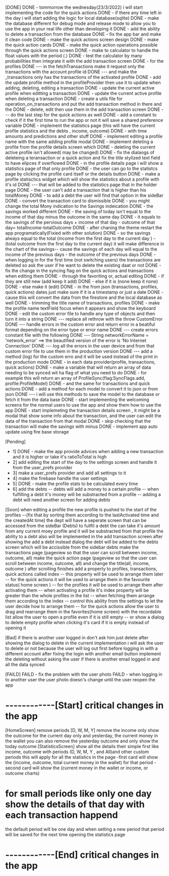 [DONE]
DONE - tommorrow the wednesday(23/3/2022) i will start implementing the code for the quick actions
DONE - if there any time left in the day i will start adding the logic for local database(sqlite)
DONE - make the database different for debug mode and release mode to allow you to use the app in your real life other than developing it
DONE - add the ability to delete a transaction from the database
DONE - fix the app bar and make it clean code
DONE - make the quick actions screen design
DONE - make the quick action cards
DONE - make the quick action operations possible through the quick actions screen
DONE - make to calculator to handle the float values with the period (.)
DONE - test the calculator by many probabilities then integrate it with the add transaction screen
DONE - for the profiles
DONE --- in the fetchTransactions make it request only the transactions with the account profile id
DONE --- and make the \_transactions only has the transactions of the activated profile
DONE - add the update profile method in the profileProvider then use it to update when adding, deleting, editing a transaction
DONE - update the current active profile when editting a transaction
DONE - update the current active profile when deleting a transaction
DONE - create a utils file for operation_on_transactions and put the add transaction method in there and the
DONE - delete, edit then use them in the add transaction screen
DONE --- do the last step for the quick actions as well
DONE - add a constant to check if it the first time to run the app or not it will save a shared preference variable
DONE - implement the statistics page (this will have the current profile statistics and the debts , income, outcome)
DONE - with time amounts and predictions and other stuff
DONE - implement editing a profile name with the same adding profile modal
DONE - implement deleting a profile from the profile details screen which
DONE - deleting the current active profile isn't allowed( may be changed)
DONE - fix the dialaogs of deleteing a teransaction or a quick action and fix the title stylized text field to have elipces if overflowed
DONE - in the profile details page i will show a statistics page of that only profile
DONE - the user can go to the statistcs page by clicking the profile card itself or the details button
DONE - make a profile statisctics widget which will show the statistics about a profile with it's id
DONE --- that will be added to the statistics page that in the holder page
DONE - the user can't add a transaction that is higher than his totalMoney
DONE - to add a debt the user will find that option in the sideBar
DONE - convert the transaction card to dismissible
DONE - you might change the total Mony indication to the Savings indeication
DONE - the savings worked different
DONE - the saving of today isn't equal to the income of that day minus the outcome in the same day
DONE - it equals to the savings of the pervious days + income of that day - outcome of that day= totalIncome-totalOutcome
DONE - after chaning the theme restart the app programatically(Fixied with other solution)
DONE - so the savings always equal to the total (income from the first day to the current day ) - (total outcome from the first day to the current day) it will make difference in the chart of the savings-- cause the savings of each day will equal to the income of the previous days - the outcome of the previous days
DONE - when logging in for the first time (not switching users) the transactions are deleted so ask the user if he want to delete the existing daat or not
DONE - fix the change in the syncing flag on the quick actions and transactions when editing them
DONE - through the favoriting or, actual editing
DONE - if they are still new (add keep it add)
DONE - else if it is (none keep it none)
DONE - else make it (edit)
DONE - in the from json (transactions, profiles, quick actions) dates just make sure if it is a timestamp or just a date
DONE - cause this will convert the data from the firestore and the local database as well
DONE - trimming the title name of transactions, profiles
DONE - make the profile name textField focus when it appears and show the keyboard
DONE - edit the custom error file to handle any type of objects and then turn it into a string
DONE --- replace all rethrow with the throw CustomError
DONE --- handle errors in the custom error and return error in a beatiful format depending on the error type or error name
DONE --- create errors constant file with the following
DONE --- String networkErrorName = 'network_error' ==> the beautified version of the error is 'No Internet Connection'
DONE --- log all the errors in the user device and from that custom error file to use them in the production version
DONE --- add a method (log) for the custom erro and it will be used instead of the print in the production mode
DONE - in each data provider(profile, transactions, quick actions)
DONE - make a variable that will return an array of data needing to be synced wit ha flag of what you need to do
DONE - for example this will return an array of ProfileSync(flag:SyncFlags.add, profile:ProfileModel)
DONE - and the same for transactions and quick actions
DONE - add a method for each model to convert it to json or from json
DONE --- i will use this methods to save the model to the database or fetch it from the data base
DONE - start implementing the welcoming screens for the normal users to use the app and show them how to use the app
DONE - start implemeting the transaction details screen , it might be a modal that show some info about the transaction, and the user can edit the data of the transaction from that modal
DONE - skip checking that the transaction will make the savings with minus
DONE - implement app auto update using fire base storage

[Pending]
- 1] DONE - make the app provide advices when adding a new transaction and it is higher or take it's ratioToTotal is high
- 2] add editing the start of the day to the settings screen and handle it from the user_prefs provider
- 3] make a user_prefs provider and add all settings to it
- 4] make the firebase handle the user settings
- 5] DONE -  make the profile stats to be calculated every time
- 6] add the debts
-- debts will add a money to a certain profile
-- when fulfilling a debt it's money will be substracted from a profile
-- adding a debt will need another screen for adding debts




[Soon]
when editing a profile the new profile is pushed to the start of the profiles
--(fix that by sorting them according to the lastActivated time and the createdAt time)
the dept will have a seperate screen that can be accessed from the sideBar (Debts)
to fullfil a debt the can take it's amount from any current moey profile and it will be substracted from that profile
the ability to a debt also will be implemented in the add transaction screen after showing the add a debt instead dialog the debt will be added to the debts screen which will be accissible from the sidebar debts
make the transactions page (pageview so that the user can scroll between income, outcome, all)
make the quick action page (pageview so that the user can scroll between income, outcome, all)
and change the title(all, income, outcome ) after scrolling finishes
add a property to profiles, transactions, quick actions called index
-- this property will be used to arrange them later
-- for the quick actions it will be used to arrange them in the favourite status( home screen )
-- for the profiles it will be used to arrange them after activating them
-- when activating a profile it's index property will be greater than the whole profiles in the list
-- when fetching them arrange them according to the index
-- control this ability from the settings to let the user decide how to arrange them
-- for the quick actions allow the user to drag and rearrange them in the favorites(home screen) with the recordable list
allow the user to open a profile even if it is still empty
-- or show a dialog to delete empty profile when clicking it's card if it is empty instead of opening it

[Bad]
if there is another user logged in don't ask him just delete after showing the dialog to delete
in the current implementation i will ask the user to delete or not
because the user will log out first before logging in with a different account
after fixing the login with another email button implement the deleting without asking the user if there is another email logged in and all the data synced

[FAILD]
FAILD - fix the problem with the user photo
FAILD - when logging in to another user the user photo doesn's change until the user reopen the app

# ------------[Start] critical changes in the app

[HomeScreen] remove periods [D, W, M, Y]
remove the income
only show the outcome for the current day only and yesterday, the current money in the wallet
you can also remove the yesterday outcome and only show the today outcome
[StatisticsScreen]
show all the details their
simple first like income, outcome with periods (D, W, M, Y , and All)and other custom periods
this will apply for all the statistics in the page
-first card will show the (income, outcome, total current money in the wallet) for that period
-second card will show the (current money in the wallet or income, or outcome charts)

# for small periods like only one day show the details of that day with each transaction happend

the default period will be one day and when setting a new period that period will be saved for the next time opening the statistics page

# ------------[End] critical changes in the app

